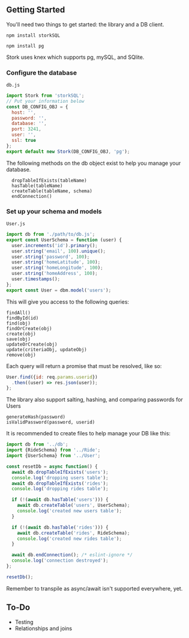 ## Getting Started ##

You'll need two things to get started: the library and a DB client.

`npm install storkSQL`

`npm install pg`

Stork uses knex which supports pg, mySQL, and SQlite.

### Configure the database ###

`db.js`
```javascript
import Stork from 'storkSQL';
// Put your information below
const DB_CONFIG_OBJ = {
  host: '',
  password: '',
  database: '',
  port: 3241,
  user: '',
  ssl: true
};
export default new Stork(DB_CONFIG_OBJ, 'pg');
```

The following methods on the db object exist to help you manage your database.
```
  dropTableIfExists(tableName)
  hasTable(tableName)
  createTable(tableName, schema)
  endConnection()
```

### Set up your schema and models ###
`User.js`
```javascript
import db from './path/to/db.js';
export const UserSchema = function (user) {
  user.increments('id').primary();
  user.string('email', 100).unique();
  user.string('password', 100);
  user.string('homeLatitude', 100);
  user.string('homeLongitude', 100);
  user.string('homeAddress', 100);
  user.timestamps();
};
export const User = dbm.model('users');
```

This will give you access to the following queries:
```
findAll()
findById(id)
find(obj)
findOrCreate(obj)
create(obj)
save(obj)
updateOrCreate(obj)
update(criteriaObj, updateObj)
remove(obj)
```

Each query will return a promise that must be resolved, like so:
```javascript
User.find({id: req.params.userid})
  .then((user) => res.json(user));
};
```

The library also support salting, hashing, and comparing passwords for Users
```
generateHash(password)
isValidPassword(password, userid)
```

It is recommended to create files to help manage your DB like this:
```javascript
import db from '../db';
import {RideSchema} from '../Ride';
import {UserSchema} from '../User';

const resetDb = async function() {
  await db.dropTableIfExists('users');
  console.log('dropping users table');
  await db.dropTableIfExists('rides');
  console.log('dropping rides table');

  if (!(await db.hasTable('users'))) {
    await db.createTable('users', UserSchema);
    console.log('created new users table');
  }

  if (!(await db.hasTable('rides'))) {
    await db.createTable('rides', RideSchema);
    console.log('created new rides table');
  }

  await db.endConnection(); /* eslint-ignore */
  console.log('connection destroyed');
};

resetDb();


```

Remember to transpile as async/await isn't supported everywhere, yet.


## To-Do ##
* Testing
* Relationships and joins
